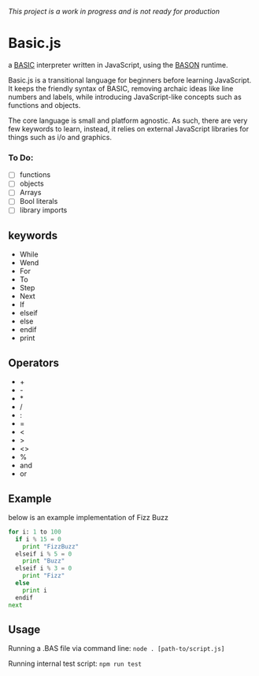 _This project is a work in progress and is not ready for production_

# Basic.js

a [BASIC](https://en.wikipedia.org/wiki/BASIC) interpreter written in JavaScript, using the [BASON](https://github.com/DanFessler/bason) runtime.

Basic.js is a transitional language for beginners before learning JavaScript. It keeps the friendly syntax of BASIC, removing archaic ideas like line numbers and labels, while introducing JavaScript-like concepts such as functions and objects.

The core language is small and platform agnostic. As such, there are very few keywords to learn, instead, it relies on external JavaScript libraries for things such as i/o and graphics.

### To Do:

- [ ] functions
- [ ] objects
- [ ] Arrays
- [ ] Bool literals
- [ ] library imports

## keywords

- While
- Wend
- For
- To
- Step
- Next
- If
- elseif
- else
- endif
- print

## Operators

- \+
- \-
- \*
- /
- :
- =
- <
- \>
- <>
- %
- and
- or

## Example

below is an example implementation of Fizz Buzz

```python
for i: 1 to 100
  if i % 15 = 0
    print "FizzBuzz"
  elseif i % 5 = 0
    print "Buzz"
  elseif i % 3 = 0
    print "Fizz"
  else
    print i
  endif
next
```

## Usage

Running a .BAS file via command line:
`node . [path-to/script.js]`

Running internal test script:
`npm run test`
